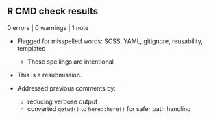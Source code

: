 ## R CMD check results

0 errors | 0 warnings | 1 note

* Flagged for misspelled words: SCSS, YAML, gitignore, reusability, templated
  - These spellings are intentional

* This is a resubmission.
* Addressed previous comments by:
  - reducing verbose output
  - converted `getwd()` to `here::here()` for safer path handling
